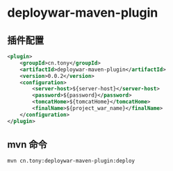 # deploywar-maven-plugin


## 插件配置
```xml
<plugin>
	<groupId>cn.tony</groupId>
	<artifactId>deploywar-maven-plugin</artifactId>
	<version>0.0.2</version>
	<configuration>
		<server-host>${server-host}</server-host>
		<password>${password}</password>
		<tomcatHome>${tomcatHome}</tomcatHome>
		<finalName>${project_war_name}</finalName>
	</configuration>
</plugin>
```

## mvn 命令
```shell
mvn cn.tony:deploywar-maven-plugin:deploy 
```
